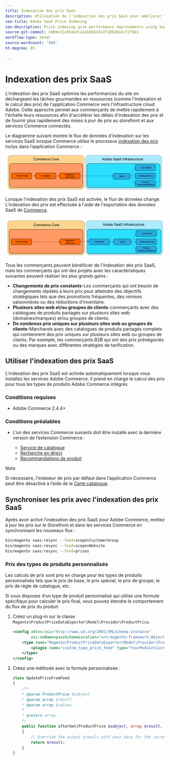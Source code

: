 ```yaml
---
title: Indexation des prix SaaS
description: Utilisation de l'indexation des prix SaaS pour améliorer les performances
seo-title: Adobe SaaS Price Indexing
seo-description: Price indexing give performance improvements using SaaS infrastructure
source-git-commit: cb69e11cd54a3ca1ab66543c4f28526a3cf1f9e1
workflow-type: tm+mt
source-wordcount: '384'
ht-degree: 0%

---
```


# Indexation des prix SaaS

L&#39;indexation des prix SaaS optimise les performances du site en déchargeant les tâches gourmandes en ressources (comme l&#39;indexation et le calcul des prix) de l&#39;application Commerce vers l&#39;infrastructure cloud Adobe. Cette approche permet aux commerçants de mettre rapidement à l&#39;échelle leurs ressources afin d&#39;accélérer les délais d&#39;indexation des prix et de fournir plus rapidement des mises à jour de prix au storefront et aux services Commerce connectés.

Le diagramme suivant montre le flux de données d’indexation sur les services SaaS lorsque Commerce utilise le processus [indexation des prix](https://experienceleague.adobe.com/fr/docs/commerce-operations/configuration-guide/cli/manage-indexers) inclus dans l’application Commerce :

![&#x200B; Flux de données par défaut &#x200B;](assets/old_way.png)

Lorsque l&#39;indexation des prix SaaS est activée, le flux de données change. L&#39;indexation des prix est effectuée à l&#39;aide de l&#39;exportation des données SaaS de [Commerce](../data-export/data-synchronization.md).

![Flux de données d&#39;indexation des prix SaaS](assets/new_way.png)

Tous les commerçants peuvent bénéficier de l&#39;indexation des prix SaaS, mais les commerçants qui ont des projets avec les caractéristiques suivantes peuvent réaliser les plus grands gains :

* **Changements de prix constants**-Les commerçants qui ont besoin de changements répétés à leurs prix pour atteindre des objectifs stratégiques tels que des promotions fréquentes, des remises saisonnières ou des réductions d&#39;inventaire.
* **Plusieurs sites web et/ou groupes de clients**-commerçants avec des catalogues de produits partagés sur plusieurs sites web (domaines/marques) et/ou groupes de clients.
* **De nombreux prix uniques sur plusieurs sites web ou groupes de clients**-Marchands avec des catalogues de produits partagés complets qui contiennent des prix uniques sur plusieurs sites web ou groupes de clients. Par exemple, les commerçants B2B qui ont des prix prénégociés ou des marques avec différentes stratégies de tarification.

## Utiliser l&#39;indexation des prix SaaS

L&#39;indexation des prix SaaS est activée automatiquement lorsque vous installez les services Adobe Commerce. Il prend en charge le calcul des prix pour tous les types de produits Adobe Commerce intégrés.

### Conditions requises

* Adobe Commerce 2.4.4+

### Conditions préalables

* L’un des services Commerce suivants doit être installé avec la dernière version de l’extension Commerce :

   * [Service de catalogue](../catalog-service/overview.md)
   * [Recherche en direct](../live-search/overview.md)
   * [Recommandations de produit](../product-recommendations/guide-overview.md)


>[!NOTE]
>
>Si nécessaire, l’indexeur de prix par défaut dans l’application Commerce peut être désactivé à l’aide de la [Carte catalogue](catalog-adapter.md).

## Synchroniser les prix avec l&#39;indexation des prix SaaS

Après avoir activé l’indexation des prix SaaS pour Adobe Commerce, mettez à jour les prix sur le Storefront et dans les services Commerce en synchronisant les nouveaux flux :

```bash
bin/magento saas:resync --feed=scopesCustomerGroup
bin/magento saas:resync --feed=scopesWebsite
bin/magento saas:resync --feed=prices
```

### Prix des types de produits personnalisés

Les calculs de prix sont pris en charge pour les types de produits personnalisés tels que le prix de base, le prix spécial, le prix de groupe, le prix de règle de catalogue, etc.

Si vous disposez d’un type de produit personnalisé qui utilise une formule spécifique pour calculer le prix final, vous pouvez étendre le comportement du flux de prix du produit.

1. Créez un plug-in sur la classe `Magento\ProductPriceDataExporter\Model\Provider\ProductPrice`.

   ```xml
   <config xmlns:xsi="http://www.w3.org/2001/XMLSchema-instance"
           xsi:noNamespaceSchemaLocation="urn:magento:framework:ObjectManager/etc/config.xsd">
       <type name="Magento\ProductPriceDataExporter\Model\Provider\ProductPrice">
           <plugin name="custom_type_price_feed" type="YourModule\CustomProductType\Plugin\UpdatePriceFromFeed" />
       </type>
   </config>
   ```

1. Créez une méthode avec la formule personnalisée :

   ```php
   class UpdatePriceFromFeed
   {
       /**
       * @param ProductPrice $subject
       * @param array $result
       * @param array $values
       *
       * @return array
       */
       public function afterGet(ProductPrice $subject, array $result, array $values) : array
       {
           // Override the output $result with your data for the corresponding products (see original method for details) 
           return $result;
       }
   }
   ```

